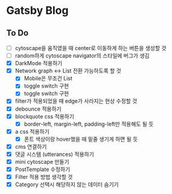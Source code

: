 # Gatsby Blog

## To Do

- [ ] cytoscape을 움직였을 때 center로 이동하게 하는 버튼을 생성할 것
- [ ] random하게 cytoscape navigator의 스타일에 버그가 생김
- [x] DarkMode 적용하기
- [x] Network graph <-> List 전환 가능하도록 할 것
  - [x] Mobile은 무조건 List
  - [x] toggle switch 구현
  - [x] toggle switch 구현
- [x] filter가 적용되었을 때 edge가 사라지는 현상 수정할 것
- [x] debounce 적용하기
- [x] blockquote css 적용하기
  - [x] border-left, margin-left, padding-left만 적용해도 될 듯
- [x] a css 적용하기
  - [x] 폰트 색상이랑 hover했을 때 밑줄 생기게 하면 될 듯
- [x] cms 연결하기
- [x] 댓글 시스템 (utterances) 적용하기
- [x] mini cytoscape 만들기
- [x] PostTemplate 수정하기
- [x] Filter 적용 방법 생각할 것
- [x] Category 선택시 해당하지 않는 데이터 숨기기
